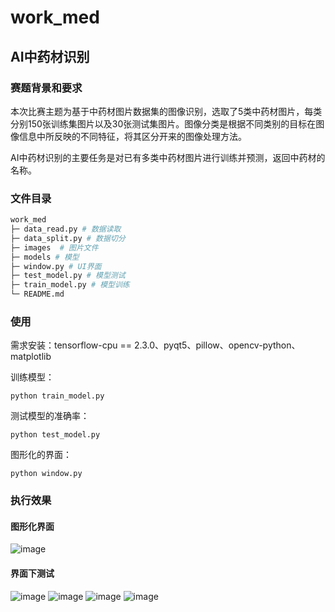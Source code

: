# work_med
## AI中药材识别

### 赛题背景和要求

本次比赛主题为基于中药材图片数据集的图像识别，选取了5类中药材图片，每类分别150张训练集图片以及30张测试集图片。图像分类是根据不同类别的目标在图像信息中所反映的不同特征，将其区分开来的图像处理方法。

AI中药材识别的主要任务是对已有多类中药材图片进行训练并预测，返回中药材的名称。

### 文件目录

```bash
work_med
├─ data_read.py # 数据读取
├─ data_split.py # 数据切分
├─ images  # 图片文件
├─ models # 模型
├─ window.py # UI界面
├─ test_model.py # 模型测试
├─ train_model.py # 模型训练
└─ README.md 
```

### 使用

需求安装：tensorflow-cpu == 2.3.0、pyqt5、pillow、opencv-python、matplotlib

训练模型：

```
python train_model.py
```

测试模型的准确率：

```
python test_model.py
```

图形化的界面：

```
python window.py
```

### 执行效果

#### 图形化界面

![image](https://user-images.githubusercontent.com/53803390/119920669-4ac40e00-bf9f-11eb-9e8b-f418fda6bd0d.png)

#### 界面下测试

![image](https://user-images.githubusercontent.com/53803390/119920724-60d1ce80-bf9f-11eb-903a-62147bec57cd.png)
![image](https://user-images.githubusercontent.com/53803390/119920743-66c7af80-bf9f-11eb-9cb4-bc177fde5ee3.png)
![image](https://user-images.githubusercontent.com/53803390/119920760-6d562700-bf9f-11eb-92c8-997620cc7f8f.png)
![image](https://user-images.githubusercontent.com/53803390/119920770-71824480-bf9f-11eb-992f-44f03364c3d1.png)




